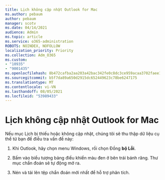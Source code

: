 ```yaml
---
title: Lịch không cập nhật Outlook for Mac
ms.author: pebaum
author: pebaum
manager: scotv
ms.date: 04/14/2021
audience: Admin
ms.topic: article
ms.service: o365-administration
ROBOTS: NOINDEX, NOFOLLOW
localization_priority: Priority
ms.collection: Adm_O365
ms.custom:
- "10935"
- "9001435"
ms.openlocfilehash: 8b472cafba2aa203a42bac342fe0c8dc3ce959acaa3702faee13156d4459699d
ms.sourcegitcommit: b5f7da89a650d2915dc652449623c78be6247175
ms.translationtype: MT
ms.contentlocale: vi-VN
ms.lasthandoff: 08/05/2021
ms.locfileid: "53989433"
---
```

# <a name="calendar-not-updating-outlook-for-mac"></a>Lịch không cập nhật Outlook for Mac

Nếu mục Lịch bị thiếu hoặc không cập nhật, chúng tôi sẽ thu thập dữ liệu cụ thể từ bạn để điều tra vấn đề này:

1. Khi Outlook, hãy chọn menu Windows, rồi chọn Đồng **bộ Lỗi**.

1. Bấm vào biểu tượng bảng điều khiển màu đen ở bên trái bánh răng. Thư mục chẩn đoán sẽ tự động mở ra.

1. Nén và tải lên tệp chẩn đoán mới nhất để hỗ trợ phân tích.